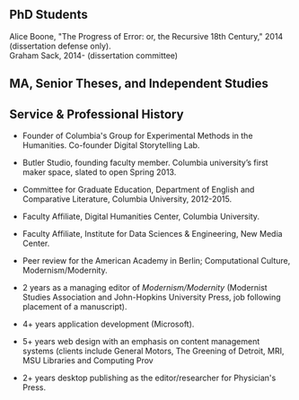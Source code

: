 ## PhD Students
Alice Boone, "The Progress of Error: or, the Recursive 18th Century," 2014 (dissertation defense only).  
Graham Sack, 2014- (dissertation committee)  

## MA, Senior Theses, and Independent Studies

## Service & Professional History

- Founder of Columbia's Group for Experimental Methods in the Humanities. Co-founder Digital Storytelling Lab.

- Butler Studio, founding faculty member. Columbia university’s first maker space, slated to open Spring 2013.

- Committee for Graduate Education, Department of English and Comparative Literature, Columbia University, 2012-2015.

- Faculty Affiliate, Digital Humanities Center, Columbia University.

- Faculty Affiliate, Institute for Data Sciences & Engineering, New Media Center.

- Peer review for the American Academy in Berlin; Computational Culture, Modernism/Modernity.

- 2 years as a managing editor of *Modernism/Modernity* (Modernist Studies Association and John-Hopkins University Press, job following  placement of a manuscript).

- 4+ years application development (Microsoft).

- 5+ years web design with an emphasis on content management systems (clients include General Motors, The Greening of Detroit, MRI, MSU Libraries and Computing Prov

- 2+ years desktop publishing as the editor/researcher for Physician's Press.
